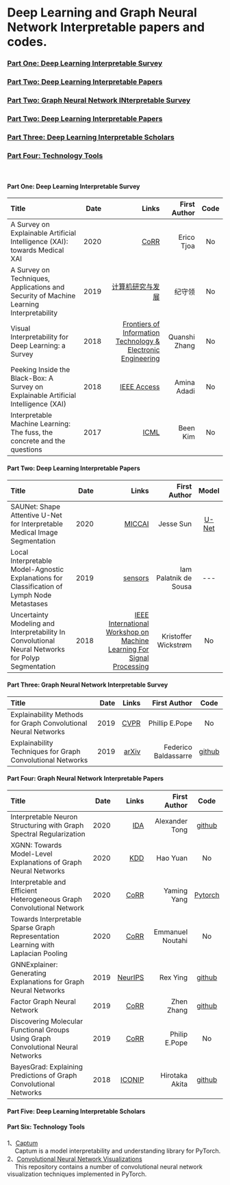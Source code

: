 # Deep Learning and Graph Neural Network Interpretable papers and codes.

### <a href="#id_1"> Part One: Deep Learning Interpretable Survey </a>
### <a href="#id_2"> Part Two: Deep Learning Interpretable Papers </a>
### <a href="#id_3"> Part Two: Graph Neural Network INterpretable Survey </a>
### <a href="#id_4">   Part Two: Deep Learning Interpretable Papers </a>
### <a href="#id_5"> Part Three: Deep Learning Interpretable Scholars </a>
### <a href="#id_6"> Part Four: Technology Tools </a>
&nbsp;
&nbsp;
&nbsp;
#### <span id="id_1"> Part One: Deep Learning Interpretable Survey

Title | Date | Links |First Author| Code|
:---- |-----:|------:|-----------:|:-----:
A Survey on Explainable Artificial Intelligence (XAI): towards Medical XAI | 2020 | [CoRR](https://arxiv.org/pdf/1907.07374.pdf) | Erico Tjoa | No |
A Survey on Techniques, Applications and Security of Machine Learning Interpretability | 2019 | [计算机研究与发展](https://nesa.zju.edu.cn/download/%E6%A8%A1%E5%9E%8B%E5%8F%AF%E8%A7%A3%E9%87%8A%E6%80%A7%E5%85%B3%E9%94%AE%E6%8A%80%E6%9C%AF%E3%80%81%E5%BA%94%E7%94%A8%E5%8F%8A%E5%85%B6%E5%AE%89%E5%85%A8%E6%80%A7%E7%A0%94%E7%A9%B6%E7%BB%BC%E8%BF%B0.pdf) | 纪守领 | No |
Visual Interpretability for Deep Learning: a Survey | 2018 | [ Frontiers of Information Technology & Electronic Engineering](https://arxiv.org/pdf/1802.00614.pdf) | Quanshi Zhang | No |
Peeking Inside the Black-Box: A Survey on Explainable Artificial Intelligence (XAI) | 2018 | [IEEE Access](https://ieeexplore.ieee.org/stamp/stamp.jsp?arnumber=8466590) | Amina Adadi | No |
Interpretable Machine Learning: The fuss, the concrete and the questions | 2017 | [ICML](https://beenkim.github.io/papers/BeenK_FinaleDV_ICML2017_tutorial.pdf) | Been Kim | No |  

#### <span id="id_2"> Part Two: Deep Learning Interpretable Papers

Title | Date | Links |First Author| Model |
:---- |-----:|------:|-----------:|:-----:
SAUNet: Shape Attentive U-Net for Interpretable Medical Image Segmentation | 2020 | [MICCAI](https://arxiv.org/pdf/2001.07645.pdf) | Jesse Sun | [U-Net](https://github.com/sunjesse/shape-attentive-unet) |   
Local Interpretable Model-Agnostic Explanations for Classification of Lymph Node Metastases | 2019 | [sensors](https://www.ncbi.nlm.nih.gov/pmc/articles/PMC6651753/) | Iam Palatnik de Sousa | --- |   
Uncertainty Modeling and Interpretability In Convolutional Neural Networks for Polyp Segmentation | 2018 | [IEEE International Workshop on Machine Learning For Signal Processing](https://ieeexplore.ieee.org/stamp/stamp.jsp?tp=&arnumber=8516998) | Kristoffer Wickstrøm | No |  






#### <span id="id_3"> Part Three: Graph Neural Network Interpretable Survey

Title | Date | Links |First Author| Code|
:---- |-----:|------:|-----------:|:-----:
Explainability Methods for Graph Convolutional Neural Networks | 2019 | [CVPR](https://openaccess.thecvf.com/content_CVPR_2019/papers/Pope_Explainability_Methods_for_Graph_Convolutional_Neural_Networks_CVPR_2019_paper.pdf) | Phillip E.Pope | No |
Explainability Techniques for Graph Convolutional Networks | 2019 | [arXiv](https://arxiv.org/pdf/1905.13686.pdf)| Federico Baldassarre | [github](https://github.com/baldassarreFe/graph-network-explainability)|


#### <span id="id_4"> Part Four: Graph Neural Network Interpretable Papers

Title | Date | Links |First Author| Code|
:---- |-----:|------:|-----------:|:-----:
Interpretable Neuron Structuring with Graph Spectral Regularization | 2020 | [IDA](https://arxiv.org/pdf/1810.00424.pdf) | Alexander Tong | [github](https://github.com/KrishnaswamyLab/GraphSpectralRegularization) |    
XGNN: Towards Model-Level Explanations of Graph Neural Networks | 2020 | [KDD](https://arxiv.org/pdf/2006.02587.pdf) | Hao Yuan | No |  
Interpretable and Efficient Heterogeneous Graph Convolutional Network | 2020 | [CoRR](https://arxiv.org/pdf/2005.13183.pdf) | Yaming Yang | [Pytorch](https://github.com/kepsail/ie-HGCN/) |  
Towards Interpretable Sparse Graph Representation Learning with Laplacian Pooling | 2020 | [CoRR](https://arxiv.org/pdf/1905.11577.pdf) | Emmanuel Noutahi | No |
GNNExplainer: Generating Explanations for Graph Neural Networks | 2019 | [NeurIPS](https://arxiv.org/pdf/1903.03894.pdf) | Rex Ying | [github](https://github.com/RexYing/gnn-model-explainer)|  
Factor Graph Neural Network | 2019 | [CoRR](https://arxiv.org/pdf/1906.00554.pdf) | Zhen Zhang | [github](https://github.com/BeautyOfWeb/FactorGraphNeuralNet) |  
Discovering Molecular Functional Groups Using Graph Convolutional Neural Networks | 2019 |[CoRR](https://arxiv.org/pdf/1812.00265.pdf) | Philip E.Pope | No |  
BayesGrad: Explaining Predictions of Graph Convolutional Networks | 2018 | [ICONIP](https://arxiv.org/pdf/1807.01985.pdf) | Hirotaka Akita | [github](https://github.com/pfnet-research/bayesgrad)|  

#### <span id="id_5"> Part Five: Deep Learning Interpretable Scholars

#### <span id='id_6'>  Part Six: Technology Tools
1、[Captum](https://github.com/pytorch/captum)  
   &emsp; Captum is a model interpretability and understanding library for PyTorch.  
2、[Convolutional Neural Network Visualizations](https://github.com/utkuozbulak/pytorch-cnn-visualizations)    
   &emsp; This repository contains a number of convolutional neural network visualization techniques implemented in PyTorch.  
   
   
